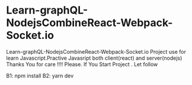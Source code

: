 # Learn-graphQL-NodejsCombineReact-Webpack-Socket.io

Learn-graphQL-NodejsCombineReact-Webpack-Socket.io
Project use for learn Javascript.Practive Javasript both client(react) and server(nodejs)
Thanks You for care !!!!
Please. If You Start Project . Let follow 

B1: npm install
B2: yarn dev

